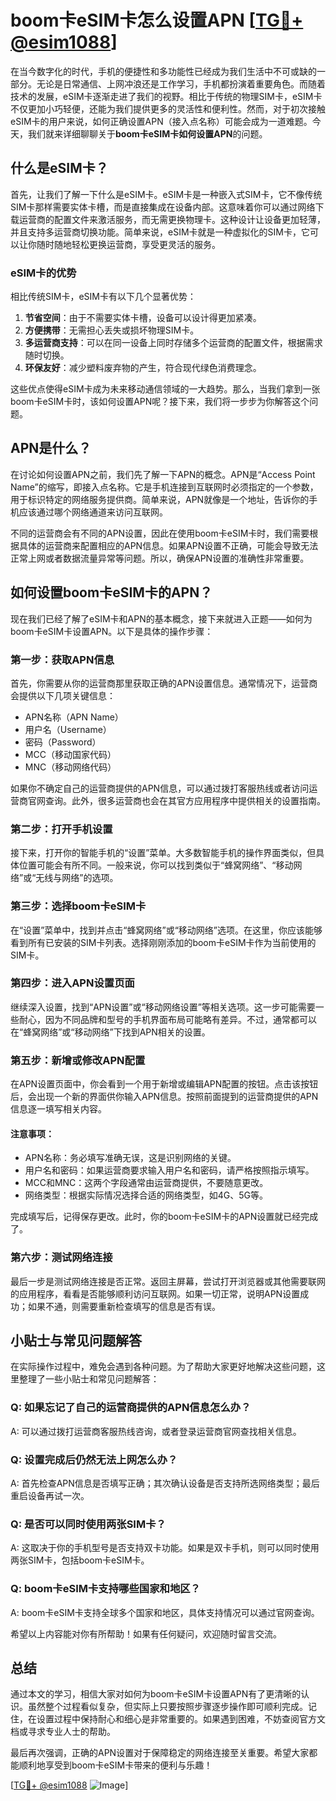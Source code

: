 # boom卡eSIM卡怎么设置APN [[TG💪+ @esim1088](https://t.me/s/esim1088)]

在当今数字化的时代，手机的便捷性和多功能性已经成为我们生活中不可或缺的一部分。无论是日常通信、上网冲浪还是工作学习，手机都扮演着重要角色。而随着技术的发展，eSIM卡逐渐走进了我们的视野。相比于传统的物理SIM卡，eSIM卡不仅更加小巧轻便，还能为我们提供更多的灵活性和便利性。然而，对于初次接触eSIM卡的用户来说，如何正确设置APN（接入点名称）可能会成为一道难题。今天，我们就来详细聊聊关于**boom卡eSIM卡如何设置APN**的问题。

## 什么是eSIM卡？

首先，让我们了解一下什么是eSIM卡。eSIM卡是一种嵌入式SIM卡，它不像传统SIM卡那样需要实体卡槽，而是直接集成在设备内部。这意味着你可以通过网络下载运营商的配置文件来激活服务，而无需更换物理卡。这种设计让设备更加轻薄，并且支持多运营商切换功能。简单来说，eSIM卡就是一种虚拟化的SIM卡，它可以让你随时随地轻松更换运营商，享受更灵活的服务。

### eSIM卡的优势

相比传统SIM卡，eSIM卡有以下几个显著优势：

1. **节省空间**：由于不需要实体卡槽，设备可以设计得更加紧凑。
2. **方便携带**：无需担心丢失或损坏物理SIM卡。
3. **多运营商支持**：可以在同一设备上同时存储多个运营商的配置文件，根据需求随时切换。
4. **环保友好**：减少塑料废弃物的产生，符合现代绿色消费理念。

这些优点使得eSIM卡成为未来移动通信领域的一大趋势。那么，当我们拿到一张boom卡eSIM卡时，该如何设置APN呢？接下来，我们将一步步为你解答这个问题。

## APN是什么？

在讨论如何设置APN之前，我们先了解一下APN的概念。APN是“Access Point Name”的缩写，即接入点名称。它是手机连接到互联网时必须指定的一个参数，用于标识特定的网络服务提供商。简单来说，APN就像是一个地址，告诉你的手机应该通过哪个网络通道来访问互联网。

不同的运营商会有不同的APN设置，因此在使用boom卡eSIM卡时，我们需要根据具体的运营商来配置相应的APN信息。如果APN设置不正确，可能会导致无法正常上网或者数据流量异常等问题。所以，确保APN设置的准确性非常重要。

## 如何设置boom卡eSIM卡的APN？

现在我们已经了解了eSIM卡和APN的基本概念，接下来就进入正题——如何为boom卡eSIM卡设置APN。以下是具体的操作步骤：

### 第一步：获取APN信息

首先，你需要从你的运营商那里获取正确的APN设置信息。通常情况下，运营商会提供以下几项关键信息：

- APN名称（APN Name）
- 用户名（Username）
- 密码（Password）
- MCC（移动国家代码）
- MNC（移动网络代码）

如果你不确定自己的运营商提供的APN信息，可以通过拨打客服热线或者访问运营商官网查询。此外，很多运营商也会在其官方应用程序中提供相关的设置指南。

### 第二步：打开手机设置

接下来，打开你的智能手机的“设置”菜单。大多数智能手机的操作界面类似，但具体位置可能会有所不同。一般来说，你可以找到类似于“蜂窝网络”、“移动网络”或“无线与网络”的选项。

### 第三步：选择boom卡eSIM卡

在“设置”菜单中，找到并点击“蜂窝网络”或“移动网络”选项。在这里，你应该能够看到所有已安装的SIM卡列表。选择刚刚添加的boom卡eSIM卡作为当前使用的SIM卡。

### 第四步：进入APN设置页面

继续深入设置，找到“APN设置”或“移动网络设置”等相关选项。这一步可能需要一些耐心，因为不同品牌和型号的手机界面布局可能略有差异。不过，通常都可以在“蜂窝网络”或“移动网络”下找到APN相关的设置。

### 第五步：新增或修改APN配置

在APN设置页面中，你会看到一个用于新增或编辑APN配置的按钮。点击该按钮后，会出现一个新的界面供你输入APN信息。按照前面提到的运营商提供的APN信息逐一填写相关内容。

#### 注意事项：
- APN名称：务必填写准确无误，这是识别网络的关键。
- 用户名和密码：如果运营商要求输入用户名和密码，请严格按照指示填写。
- MCC和MNC：这两个字段通常由运营商提供，不要随意更改。
- 网络类型：根据实际情况选择合适的网络类型，如4G、5G等。

完成填写后，记得保存更改。此时，你的boom卡eSIM卡的APN设置就已经完成了。

### 第六步：测试网络连接

最后一步是测试网络连接是否正常。返回主屏幕，尝试打开浏览器或其他需要联网的应用程序，看看是否能够顺利访问互联网。如果一切正常，说明APN设置成功；如果不通，则需要重新检查填写的信息是否有误。

## 小贴士与常见问题解答

在实际操作过程中，难免会遇到各种问题。为了帮助大家更好地解决这些问题，这里整理了一些小贴士和常见问题解答：

### Q: 如果忘记了自己的运营商提供的APN信息怎么办？
A: 可以通过拨打运营商客服热线咨询，或者登录运营商官网查找相关信息。

### Q: 设置完成后仍然无法上网怎么办？
A: 首先检查APN信息是否填写正确；其次确认设备是否支持所选网络类型；最后重启设备再试一次。

### Q: 是否可以同时使用两张SIM卡？
A: 这取决于你的手机型号是否支持双卡功能。如果是双卡手机，则可以同时使用两张SIM卡，包括boom卡eSIM卡。

### Q: boom卡eSIM卡支持哪些国家和地区？
A: boom卡eSIM卡支持全球多个国家和地区，具体支持情况可以通过官网查询。

希望以上内容能对你有所帮助！如果有任何疑问，欢迎随时留言交流。

## 总结

通过本文的学习，相信大家对如何为boom卡eSIM卡设置APN有了更清晰的认识。虽然整个过程看似复杂，但实际上只要按照步骤逐步操作即可顺利完成。记住，在设置过程中保持耐心和细心是非常重要的。如果遇到困难，不妨查阅官方文档或寻求专业人士的帮助。

最后再次强调，正确的APN设置对于保障稳定的网络连接至关重要。希望大家都能顺利地享受到boom卡eSIM卡带来的便利与乐趣！

[[TG💪+ @esim1088](https://t.me/s/esim1088) ![Image](https://i.postimg.cc/4NQfJmqS/Snipaste-2025-05-13-00-14-12.png)]
